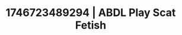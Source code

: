 ---
categories:
- BDSM whisper
- Bedroom eyes
- AI-generated
- Close contact
- Softcore surrealism
- Voyeur fantasy
- ASMR
- Cosplay
image: /assets/images/1746723489294.jpg
layout: post
seo:
  description: Featured content with exclusive ABDL Play, Scat Fetish. HD images available.
  keywords: ABDL Play, Scat Fetish
  og_image: /assets/images/1746723489294.jpg
  schema_type: VisualArtwork
tags:
- ABDL Play
- Scat Fetish
- '#1746723489294'
title: 1746723489294 | ABDL Play Scat Fetish
---